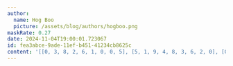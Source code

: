 ```yaml
---
author:
  name: Hog Boo
  picture: /assets/blog/authors/hogboo.png
maskRate: 0.27
date: 2024-11-04T19:00:01.723067
id: fea3abce-9ade-11ef-b451-41234cb8625c
content: '[[0, 3, 8, 2, 6, 1, 0, 0, 5], [5, 1, 9, 4, 8, 3, 6, 2, 0], [0, 4, 2, 9, 5, 0, 3, 8, 1], [1, 8, 6, 5, 3, 2, 9, 7, 0], [0, 0, 4, 1, 0, 0, 5, 3, 6], [9, 5, 3, 6, 7, 0, 0, 1, 8], [4, 6, 7, 0, 2, 9, 1, 5, 0], [8, 0, 0, 3, 0, 0, 7, 0, 9], [3, 0, 1, 7, 4, 5, 8, 6, 2]]'
---
```

